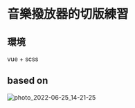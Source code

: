 # 音樂撥放器的切版練習

## 環境
vue + scss

## based on
![photo_2022-06-25_14-21-25](https://user-images.githubusercontent.com/31063679/175847547-a5056e5b-b519-4858-af06-d8b7f6606c00.jpg)
